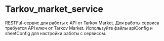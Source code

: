 # Tarkov_market_service
 RESTFul-сервис для работы с API от Tarkov Market.
Для работы сервиса требуется API ключ от Tarkov Market.
Используйте файлы apiConfig и sheetConfig для настройки работы с сервисом.
